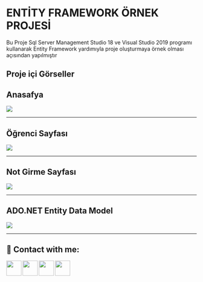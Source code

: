 
# ENTİTY FRAMEWORK ÖRNEK PROJESİ

Bu Proje Sql Server Management Studio 18 ve Visual Studio 2019 programı kullanarak Entity Framework yardımıyla proje oluşturmaya örnek olması açısından yapılmıştır

 ## Proje içi Görseller 

## Anasafya
![](https://i.hizliresim.com/6syhmbm.jpg)


------------

## Öğrenci Sayfası
![](https://i.hizliresim.com/ozq9pzb.jpg)

------------

## Not Girme Sayfası
![](https://i.hizliresim.com/osmzptu.jpg)

------------


## ADO.NET Entity Data Model
![](https://i.hizliresim.com/gg2hon9.jpg)



------------



## 🔗 Contact with me:

[<img  align="left" width="40" src="https://i.hizliresim.com/exri7bb.png"  />][instagram]
[<img  align="left" width="40" src="https://i.hizliresim.com/f1rgvb3.png"  />][twitter]
[<img align="left"  width="40" src="https://i.hizliresim.com/3hvivrs.png"  />][linkedin]
[<img  align="left" width="40" src="https://i.hizliresim.com/9nz06zq.png"  />][gmail]

[instagram]: https://www.instagram.com/ugurfurkan64/
[twitter]: https://twitter.com/Furkanugur64
[linkedin]: https://www.linkedin.com/in/furkan-ugur64/
[gmail]: mailto:furkanugur64@gmail.com


